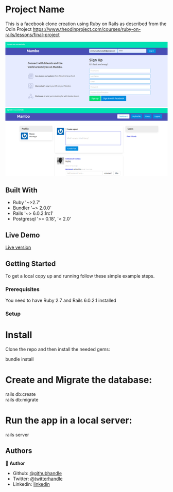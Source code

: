 # Project Name

This is a facebook clone creation using Ruby on Rails as described from the Odin Project https://www.theodinproject.com/courses/ruby-on-rails/lessons/final-project

![screenshot](https://github.com/emmanuelkamala/mambo/raw/development/docs/mambo.png)
![screenshot](https://github.com/emmanuelkamala/mambo/raw/development/docs/2.png)


## Built With

- Ruby '~>2.7'
- Bundler '~> 2.0.0'
- Rails '~> 6.0.2.1rc1'
- Postgresql '>= 0.18', '< 2.0'

## Live Demo

<a href="https://boiling-depths-82441.herokuapp.com/">Live version</a>

## Getting Started

To get a local copy up and running follow these simple example steps.

### Prerequisites
You need to have Ruby 2.7 and Rails 6.0.2.1 installed


### Setup

# Install
Clone the repo and then install the needed gems:

 bundle install

 # Create and Migrate the database:

 rails db:create<br>
 rails db:migrate

 # Run the app in a local server:

 rails server


## Authors

👤 **Author**

- Github: [@githubhandle](https://github.com/emmanuelkamala)
- Twitter: [@twitterhandle](https://twitter.com/ejkamala)
- Linkedin: [linkedin](https://linkedin.com/emmanuelkamala)


